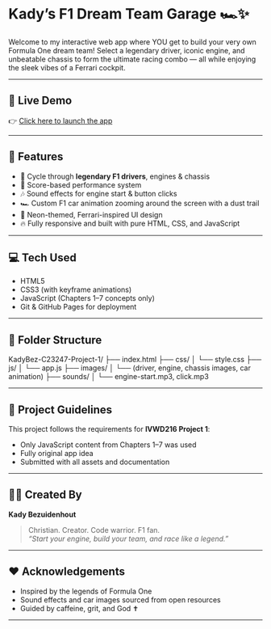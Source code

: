 # Kady’s F1 Dream Team Garage 🏎️✨

Welcome to my interactive web app where YOU get to build your very own Formula One dream team! Select a legendary driver, iconic engine, and unbeatable chassis to form the ultimate racing combo — all while enjoying the sleek vibes of a Ferrari cockpit.

---

## 🚀 Live Demo

👉 [Click here to launch the app](https://sweetchild98.github.io/F1-dream-team/)

---

## 🔧 Features

- 🔁 Cycle through **legendary F1 drivers**, engines & chassis
- 🧠 Score-based performance system
- 🎶 Sound effects for engine start & button clicks
- 🏎️ Custom F1 car animation zooming around the screen with a dust trail
- 🌈 Neon-themed, Ferrari-inspired UI design
- 🔥 Fully responsive and built with pure HTML, CSS, and JavaScript

---

## 💻 Tech Used

- HTML5
- CSS3 (with keyframe animations)
- JavaScript (Chapters 1–7 concepts only)
- Git & GitHub Pages for deployment

---

## 📁 Folder Structure
KadyBez-C23247-Project-1/
├── index.html
├── css/
│ └── style.css
├── js/
│ └── app.js
├── images/
│ └── (driver, engine, chassis images, car animation)
├── sounds/
│ └── engine-start.mp3, click.mp3


---

## 📌 Project Guidelines

This project follows the requirements for **IVWD216 Project 1**:
- Only JavaScript content from Chapters 1–7 was used
- Fully original app idea
- Submitted with all assets and documentation

---

## 👩‍💻 Created By

**Kady Bezuidenhout**  
> Christian. Creator. Code warrior. F1 fan.  
> _“Start your engine, build your team, and race like a legend.”_

---

## ❤️ Acknowledgements

- Inspired by the legends of Formula One
- Sound effects and car images sourced from open resources
- Guided by caffeine, grit, and God ✝️

---

